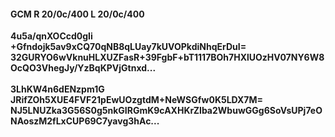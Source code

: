 #### GCM R 20/0c/400 L 20/0c/400
**4u5a/qnXOCcd0gIi**<br/>**+Gfndojk5av9xCQ70qNB8qLUay7kUVOPkdiNhqErDuI=**<br/>**32GURYO6wVknuHLXUZFasR+39FgbF+bT1117BOh7HXlUOzHV07NY6W8OcQO3VhegJy/YzBqKPVjGtnxd...**<br/><br/>
**3LhKW4n6dENzpm1G**<br/>**JRifZOh5XUE4FVF21pEwUOzgtdM+NeWSGfw0K5LDX7M=**<br/>**NJ5LNUZka3G56S0g5nkGIRGmK9cAXHKrZIba2WbuwGGg6SoVsUPj7eONAoszM2fLxCUP69C7yavg3hAc...**